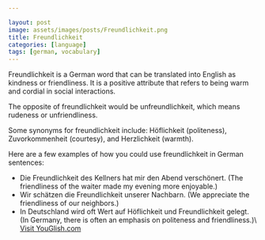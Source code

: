 ```yaml
---

layout: post
image: assets/images/posts/Freundlichkeit.png
title: Freundlichkeit
categories: [language]
tags: [german, vocabulary]
---
```


Freundlichkeit is a German word that can be translated into English as kindness or friendliness. It is a positive attribute that refers to being warm and cordial in social interactions. 

The opposite of freundlichkeit would be unfreundlichkeit, which means rudeness or unfriendliness. 

Some synonyms for freundlichkeit include: Höflichkeit (politeness), Zuvorkommenheit (courtesy), and Herzlichkeit (warmth). 

Here are a few examples of how you could use freundlichkeit in German sentences:

- Die Freundlichkeit des Kellners hat mir den Abend verschönert. (The friendliness of the waiter made my evening more enjoyable.)
- Wir schätzen die Freundlichkeit unserer Nachbarn. (We appreciate the friendliness of our neighbors.)
- In Deutschland wird oft Wert auf Höflichkeit und Freundlichkeit gelegt. (In Germany, there is often an emphasis on politeness and friendliness.)\ <a id="yg-widget-0" class="youglish-widget" data-query="Freundlichkeit" data-lang="german" data-components="8412" data-auto-start="0" data-bkg-color="theme_light" data-title="How%20to%20pronounce%20Freundlichkeit%20in%20German"  rel="nofollow" href="https://youglish.com">Visit YouGlish.com</a><script async src="https://youglish.com/public/emb/widget.js" charset="utf-8"></script>